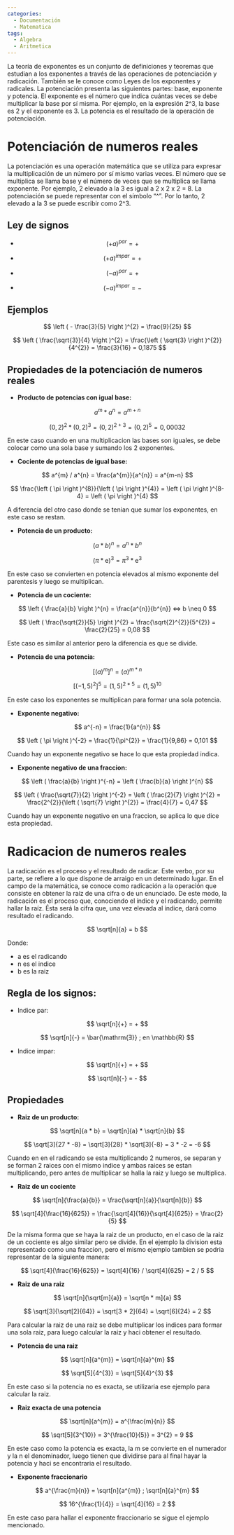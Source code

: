```yaml
---
categories:
  - Documentación
  - Matematica
tags:
  - Algebra
  - Aritmetica
---
```


La teoría de exponentes es un conjunto de definiciones y teoremas que estudian a los exponentes a través de las operaciones de potenciación y radicación. También se le conoce como Leyes de los exponentes y radicales. La potenciación presenta las siguientes partes: base, exponente y potencia. El exponente es el número que indica cuántas veces se debe multiplicar la base por sí misma. Por ejemplo, en la expresión 2^3, la base es 2 y el exponente es 3. La potencia es el resultado de la operación de potenciación.

# Potenciación de numeros reales

La potenciación es una operación matemática que se utiliza para expresar la multiplicación de un número por sí mismo varias veces. El número que se multiplica se llama base y el número de veces que se multiplica se llama exponente. Por ejemplo, 2 elevado a la 3 es igual a 2 x 2 x 2 = 8. La potenciación se puede representar con el símbolo “^”. Por lo tanto, 2 elevado a la 3 se puede escribir como 2^3.

## Ley de signos 

* $$ (+a)^{par} =  + $$
* $$ (+a)^{impar} =  + $$

* $$ (-a)^{par} =  + $$
* $$ (-a)^{impar} =  - $$

## Ejemplos 

$$ \left ( - \frac{3}{5} \right )^{2} = \frac{9}{25} $$

$$ \left ( \frac{\sqrt{3}}{4} \right )^{2} = \frac{\left ( \sqrt{3} \right )^{2}}{4^{2}} = \frac{3}{16} = 0,1875 $$

## Propiedades de la potenciación de numeros reales

* **Producto de potencias con igual base:**

$$ a^{m} * a^{n} = a^{m+n} $$

$$ \left ( 0,2 \right )^{2} * \left ( 0,2 \right )^{3} = \left ( 0,2 \right )^{2+3} = \left ( 0,2 \right )^{5} = 0,00032 $$

En este caso cuando en una multiplicacion las bases son iguales, se debe colocar como una sola base y sumando los 2 exponentes.

* **Cociente de potencias de igual base:** 

$$ a^{m} / a^{n} = \frac{a^{m}}{a^{n}} = a^{m-n} $$

$$ \frac{\left ( \pi \right )^{8}}{\left ( \pi \right )^{4}} = \left ( \pi \right )^{8-4} = \left ( \pi \right )^{4} $$

A diferencia del otro caso donde se tenian que sumar los exponentes, en este caso se restan.

* **Potencia de un producto:**

$$ \left ( a * b \right )^{n} = a^{n} * b^{n} $$

$$ \left ( \pi * \mathrm{e} \right )^{3} = \pi^{3} * \mathrm{e}^{3} $$

En este caso se convierten en potencia elevados al mismo exponente del parentesis y luego se multiplican.

* **Potencia de un cociente:**

$$ \left ( \frac{a}{b} \right )^{n} = \frac{a^{n}}{b^{n}} <=> b \neq 0 $$

$$ \left ( \frac{\sqrt{2}}{5} \right )^{2} = \frac{\sqrt{2}^{2}}{5^{2}} = \frac{2}{25} = 0,08 $$

Este caso es similar al anterior pero la diferencia es que se divide. 

* **Potencia de una potencia:**

$$ \left [ \left ( a \right )^{m} \right ]^{n} = (a)^{m*n} $$

$$ \left [ \left ( -1,5 \right )^{2} \right ]^{5} = (1,5)^{2*5} = (1,5)^{10} $$

En este caso los exponentes se multiplican para formar una sola potencia. 

* **Exponente negativo:**

$$ a^{-n} = \frac{1}{a^{n}} $$

$$ \left ( \pi \right )^{-2} = \frac{1}{\pi^{2}} = \frac{1}{9,86} = 0,101 $$

Cuando hay un exponente negativo se hace lo que esta propiedad indica.

* **Exponente negativo de una fraccion:**

$$ \left ( \frac{a}{b} \right )^{-n} = \left ( \frac{b}{a} \right )^{n} $$

$$ \left ( \frac{\sqrt{7}}{2} \right )^{-2} = \left ( \frac{2}{7} \right )^{2} = \frac{2^{2}}{\left ( \sqrt{7} \right )^{2}} = \frac{4}{7} = 0,47 $$

Cuando hay un exponente negativo en una fraccion, se aplica lo que dice esta propiedad.

# Radicacion de numeros reales

La radicación es el proceso y el resultado de radicar. Este verbo, por su parte, se refiere a lo que dispone de arraigo en un determinado lugar. En el campo de la matemática, se conoce como radicación a la operación que consiste en obtener la raíz de una cifra o de un enunciado. De este modo, la radicación es el proceso que, conociendo el índice y el radicando, permite hallar la raíz. Ésta será la cifra que, una vez elevada al índice, dará como resultado el radicando.

$$ \sqrt[n]{a} = b $$ 

Donde:
* a es el radicando
* n es el indice
* b es la raiz

## Regla de los signos:

* Indice par:

$$ \sqrt[n]{+} = + $$

$$ \sqrt[n]{-} = \bar{\mathrm{Ǝ}} ; en \mathbb{R} $$

* Indice impar:

$$ \sqrt[n]{+} = + $$

$$ \sqrt[n]{-} = - $$

## Propiedades

* **Raiz de un producto:**

$$ \sqrt[n]{a * b} = \sqrt[n]{a} * \sqrt[n]{b} $$

$$ \sqrt[3]{27 * -8} = \sqrt[3]{28} * \sqrt[3]{-8} = 3 * -2  = -6 $$

Cuando en en el radicando se esta multiplicando 2 numeros, se separan y se forman 2 raices con el mismo indice y ambas raices se estan multiplicando, pero antes de multiplicar se halla la raiz y luego se multiplica.

* **Raiz de un cociente** 

$$ \sqrt[n]{\frac{a}{b}} = \frac{\sqrt[n]{a}}{\sqrt[n]{b}} $$

$$ \sqrt[4]{\frac{16}{625}} = \frac{\sqrt[4]{16}}{\sqrt[4]{625}} = \frac{2}{5} $$

De la misma forma que se haya la raiz de un producto, en el caso de la raiz de un cociente es algo similar pero se divide. En el ejemplo la division esta representado como una fraccion, pero el mismo ejemplo tambien se podria representar de la siguiente manera:

$$ \sqrt[4]{\frac{16}{625}} = \sqrt[4]{16} / \sqrt[4]{625} = 2 / 5 $$

* **Raiz de una raiz**

$$ \sqrt[n]{\sqrt[m]{a}} = \sqrt[n * m]{a} $$

$$ \sqrt[3]{\sqrt[2]{64}} = \sqrt[3 * 2]{64} = \sqrt[6]{24} = 2 $$

Para calcular la raiz de una raiz se debe multiplicar los indices para formar una sola raiz, para luego calcular la raiz
y haci obtener el resultado.

* **Potencia de una raiz**

$$ \sqrt[n]{a^{m}} = \sqrt[n]{a}^{m} $$

$$ \sqrt[5]{4^{3}} = \sqrt[5]{4}^{3} $$

En este caso si la potencia no es exacta, se utilizaria ese ejemplo para calcular la raiz. 

* **Raiz exacta de una potencia**

$$ \sqrt[n]{a^{m}} = a^{\frac{m}{n}} $$

$$ \sqrt[5]{3^{10}} = 3^{\frac{10}{5}} = 3^{2} = 9 $$

En este caso como la potencia es exacta, la m se convierte en el numerador y la n el denominador, luego tienen que dividirse para al final hayar la potencia y haci se encontraria el resultado.

* **Exponente fraccionario**

$$ a^{\frac{m}{n}} = \sqrt[n]{a^{m}} ; \sqrt[n]{a}^{m} $$

$$ 16^{\frac{1}{4}} = \sqrt[4]{16} = 2 $$

En este caso para hallar el exponente fraccionario se sigue el ejemplo mencionado. 


<script src="https://polyfill.io/v3/polyfill.min.js?features=es6"></script>
<script id="MathJax-script" async src="https://cdn.jsdelivr.net/npm/mathjax@3/es5/tex-mml-chtml.js"></scrip>
